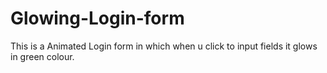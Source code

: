# Glowing-Login-form
This is a Animated Login form in which when u click to input fields it glows in green colour.
